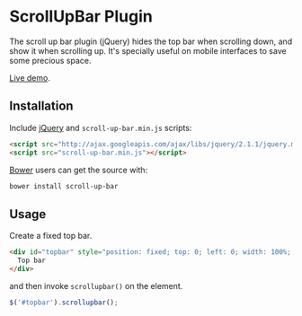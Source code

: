 # ScrollUpBar Plugin

The scroll up bar plugin (jQuery) hides the top bar when scrolling down, and
show it when scrolling up. It's specially useful on mobile interfaces to save
some precious space.

[Live demo](http://eduardomb.github.io/scroll-up-bar).

## Installation

Include [jQuery](http://ajax.googleapis.com/ajax/libs/jquery/1.10.2/jquery.min.js) and `scroll-up-bar.min.js` scripts:
```html
<script src="http://ajax.googleapis.com/ajax/libs/jquery/2.1.1/jquery.min.js"></script>
<script src="scroll-up-bar.min.js"></script>
```

[Bower](https://github.com/bower/bower) users can get the source with:

```sh
bower install scroll-up-bar
```

## Usage

Create a fixed top bar.
```html
<div id="topbar" style="position: fixed; top: 0; left: 0; width: 100%; background: #ccc;">
  Top bar
</div>
```

and then invoke `scrollupbar()` on the element.
```javascript
$('#topbar').scrollupbar();
```
